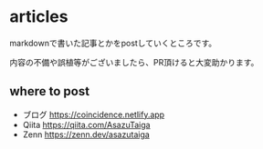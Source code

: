 # articles
markdownで書いた記事とかをpostしていくところです。

内容の不備や誤植等がございましたら、PR頂けると大変助かります。

## where to post

- ブログ https://coincidence.netlify.app
- Qiita https://qiita.com/AsazuTaiga
- Zenn https://zenn.dev/asazutaiga
